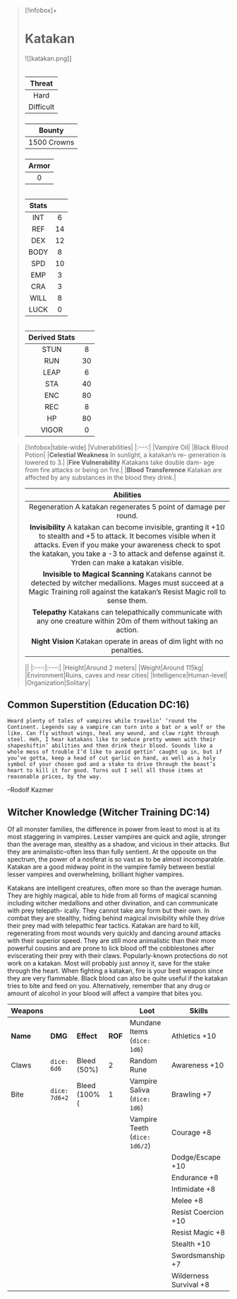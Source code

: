 >[!infobox]+
># Katakan
>![[katakan.png]]
>###### 
>|Threat|
>|:---:|
>|Hard|
>|Difficult|
>##### 
>|Bounty|
>|:---:|
>|1500 Crowns|
>#####
>|Armor|
>|:---:|
>|0|
>###### 
>|Stats||
>|:---:|:---:|
>|INT|6|
>|REF|14|
>|DEX|12|
>|BODY|8|
>|SPD|10|
>|EMP|3|
>|CRA|3|
>|WILL|8|
>|LUCK|0|
>######
>|Derived Stats||
>|:---:|:---:|
>|STUN|8|
>|RUN|30|
>|LEAP|6|
>|STA|40|
>|ENC|80|
>|REC|8|
>|HP|80|
>|VIGOR|0|

>[!infobox|table-wide]
>|Vulnerabilities|
>|:---:|
>|Vampire Oil|
>|Black Blood Potion|
>|**Celestial Weakness** In sunlight, a katakan’s re- generation is lowered to 3.|
>|**Fire Vulnerability** Katakans take double dam- age from fire attacks or being on fire.|
>|**Blood Transference** Katakan are affected by any substances in the blood they drink.|
>
>|Abilities|
>|:---:|
>|Regeneration A katakan regenerates 5 point of damage per round.|
>|**Invisibility** A katakan can become invisible, granting it +10 to stealth and +5 to attack. It becomes visible when it attacks. Even if you make your awareness check to spot the katakan, you take a -3 to attack and defense against it. Yrden can make a katakan visible.|
>|**Invisible to Magical Scanning** Katakans cannot be detected by witcher medallions. Mages must succeed at a Magic Training roll against the katakan’s Resist Magic roll to sense them.|
>|**Telepathy** Katakans can telepathically communicate with any one creature within 20m of them without taking an action.|
>|**Night Vision** Katakan operate in areas of dim light with no penalties.|
>
>||
>|:---:|:---:|
>|Height|Around 2 meters|
>|Weight|Around 115kg|
>|Environment|Ruins, caves and near cities|
>|Intelligence|Human-level|
>|Organization|Solitary|

## Common Superstition (Education DC:16)
```ad-quote
Heard plenty of tales of vampires while travelin’ ‘round the Continent. Legends say a vampire can turn into a bat or a wolf or the like. Can fly without wings, heal any wound, and claw right through steel. Heh, I hear katakans like to seduce pretty women with their shapeshiftin’ abilities and then drink their blood. Sounds like a whole mess of trouble I’d like to avoid gettin’ caught up in, but if you’ve gotta, keep a head of cut garlic on hand, as well as a holy symbol of your chosen god and a stake to drive through the beast’s heart to kill it for good. Turns out I sell all those items at reasonable prices, by the way.
```
–Rodolf Kazmer

## Witcher Knowledge (Witcher Training DC:14)
Of all monster families, the difference in power from least to most is at its most staggering in vampires. Lesser vampires are quick and agile, stronger than the average man, stealthy as a shadow, and vicious in their attacks. But they are animalistic–often less than fully sentient. At the opposite on the spectrum, the power of a nosferat is so vast as to be almost incomparable. Katakan are a good midway point in the vampire family between bestial lesser vampires and overwhelming, brilliant higher vampires.

Katakans are intelligent creatures, often more so than the average human. They are highly magical, able to hide from all forms of magical scanning including witcher medallions and other divination, and can communicate with prey telepath- ically. They cannot take any form but their own. In combat they are stealthy, hiding behind magical invisibility while they drive their prey mad with telepathic fear tactics. Katakan are hard to kill, regenerating from most wounds very quickly and dancing around attacks with their superior speed. They are still more animalistic than their more powerful cousins and are prone to lick blood off the cobblestones after eviscerating their prey with their claws. Popularly-known protections do not work on a katakan. Most will probably just annoy it, save for the stake through the heart. When fighting a katakan, fire is your best weapon since they are very flammable. Black blood can also be quite useful if the katakan tries to bite and feed on you. Alternatively, remember that any drug or amount of alcohol in your blood will affect a vampire that bites you.

| Weapons  |               |              |         | Loot                          | Skills                 |
|----------|---------------|--------------|---------|-------------------------------|------------------------|
| **Name** | **DMG**       | **Effect**   | **ROF** | Mundane Items (`dice: 1d6`)   | Athletics +10          |
| Claws    | `dice: 6d6`   | Bleed (50%)  | 2       | Random Rune                   | Awareness +10          |
| Bite     | `dice: 7d6+2` | Bleed (100%( | 1       | Vampire Saliva (`dice: 1d6`)  | Brawling +7            |
|          |               |              |         | Vampire Teeth (`dice: 1d6/2`) | Courage +8             |
|          |               |              |         |                               | Dodge/Escape +10       |
|          |               |              |         |                               | Endurance +8           |
|          |               |              |         |                               | Intimidate +8          |
|          |               |              |         |                               | Melee +8               |
|          |               |              |         |                               | Resist Coercion +10    |
|          |               |              |         |                               | Resist Magic +8        |
|          |               |              |         |                               | Stealth +10            |
|          |               |              |         |                               | Swordsmanship +7       |
|          |               |              |         |                               | Wilderness Survival +8 |
